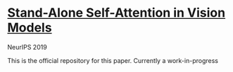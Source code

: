 # [Stand-Alone Self-Attention in Vision Models](https://arxiv.org/abs/1906.05909)
NeurIPS 2019

This is the official repository for this paper. Currently a work-in-progress

